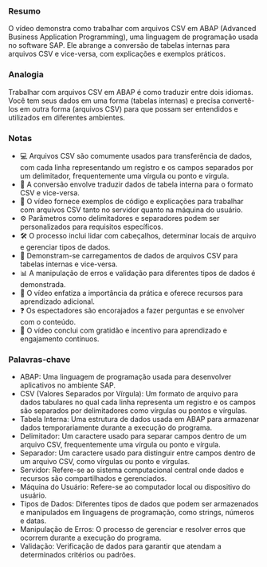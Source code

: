### Resumo
O vídeo demonstra como trabalhar com arquivos CSV em ABAP (Advanced Business Application Programming), uma linguagem de programação usada no software SAP. Ele abrange a conversão de tabelas internas para arquivos CSV e vice-versa, com explicações e exemplos práticos.

### Analogia
Trabalhar com arquivos CSV em ABAP é como traduzir entre dois idiomas. Você tem seus dados em uma forma (tabelas internas) e precisa convertê-los em outra forma (arquivos CSV) para que possam ser entendidos e utilizados em diferentes ambientes.

### Notas
- 💻 Arquivos CSV são comumente usados para transferência de dados, com cada linha representando um registro e os campos separados por um delimitador, frequentemente uma vírgula ou ponto e vírgula.
- 🔄 A conversão envolve traduzir dados de tabela interna para o formato CSV e vice-versa.
- 📂 O vídeo fornece exemplos de código e explicações para trabalhar com arquivos CSV tanto no servidor quanto na máquina do usuário.
- ⚙️ Parâmetros como delimitadores e separadores podem ser personalizados para requisitos específicos.
- 🛠️ O processo inclui lidar com cabeçalhos, determinar locais de arquivo e gerenciar tipos de dados.
- 📝 Demonstram-se carregamentos de dados de arquivos CSV para tabelas internas e vice-versa.
- 📊 A manipulação de erros e validação para diferentes tipos de dados é demonstrada.
- 📑 O vídeo enfatiza a importância da prática e oferece recursos para aprendizado adicional.
- ❓ Os espectadores são encorajados a fazer perguntas e se envolver com o conteúdo.
- 🙏 O vídeo conclui com gratidão e incentivo para aprendizado e engajamento contínuos.

### Palavras-chave
- ABAP: Uma linguagem de programação usada para desenvolver aplicativos no ambiente SAP.
- CSV (Valores Separados por Vírgula): Um formato de arquivo para dados tabulares no qual cada linha representa um registro e os campos são separados por delimitadores como vírgulas ou pontos e vírgulas.
- Tabela Interna: Uma estrutura de dados usada em ABAP para armazenar dados temporariamente durante a execução do programa.
- Delimitador: Um caractere usado para separar campos dentro de um arquivo CSV, frequentemente uma vírgula ou ponto e vírgula.
- Separador: Um caractere usado para distinguir entre campos dentro de um arquivo CSV, como vírgulas ou ponto e vírgulas.
- Servidor: Refere-se ao sistema computacional central onde dados e recursos são compartilhados e gerenciados.
- Máquina do Usuário: Refere-se ao computador local ou dispositivo do usuário.
- Tipos de Dados: Diferentes tipos de dados que podem ser armazenados e manipulados em linguagens de programação, como strings, números e datas.
- Manipulação de Erros: O processo de gerenciar e resolver erros que ocorrem durante a execução do programa.
- Validação: Verificação de dados para garantir que atendam a determinados critérios ou padrões.
